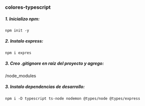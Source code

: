 ### colores-typescript

##### 1. Inicializo npm:

`npm init -y`

##### 2. Instalo express:

`npm i expres`

##### 3. Creo .gitignore en raíz del proyecto y agrego:

/node_modules

##### 3. Instalo dependencias de desarrollo:

`npm i -D typescript ts-node nodemon @types/node @types/express`